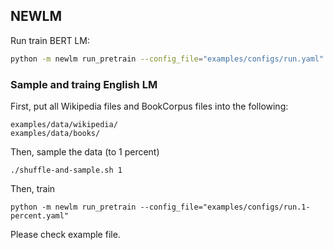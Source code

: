 ## NEWLM

Run train BERT LM:

```bash
python -m newlm run_pretrain --config_file="examples/configs/run.yaml"
```


### Sample and traing English LM

First, put all Wikipedia files and BookCorpus files into the following:
```
examples/data/wikipedia/
examples/data/books/
```

Then, sample the data (to 1 percent)
```
./shuffle-and-sample.sh 1
```

Then, train
```
python -m newlm run_pretrain --config_file="examples/configs/run.1-percent.yaml"
```


Please check example file.
